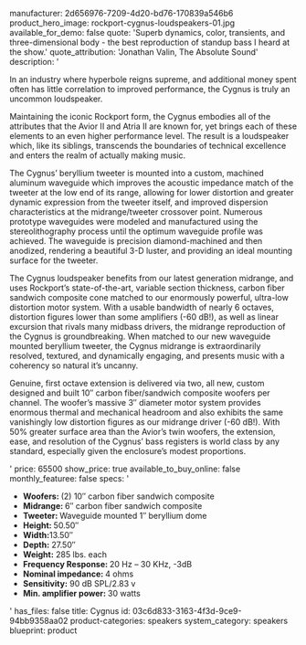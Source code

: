 manufacturer: 2d656976-7209-4d20-bd76-170839a546b6
product_hero_image: rockport-cygnus-loudspeakers-01.jpg
available_for_demo: false
quote: 'Superb dynamics, color, transients, and three-dimensional body - the best reproduction of standup bass I heard at the show.'
quote_attribution: 'Jonathan Valin, The Absolute Sound'
description: '<p>In an industry where hyperbole reigns supreme, and additional money spent often has little correlation to improved performance, the Cygnus is truly an uncommon loudspeaker.&nbsp;</p><p>Maintaining the iconic Rockport form, the Cygnus embodies all of the attributes that the Avior II and Atria II are known for, yet brings each of these elements to an even higher performance level. The result is a loudspeaker which, like its siblings, transcends the boundaries of technical excellence and enters the realm of actually making music.&nbsp;</p><p>The Cygnus’ beryllium tweeter is mounted into a custom, machined aluminum waveguide which improves the acoustic impedance match of the tweeter at the low end of its range, allowing for lower distortion and greater dynamic expression from the tweeter itself, and improved dispersion characteristics at the midrange/tweeter crossover point. Numerous prototype waveguides were modeled and manufactured using the stereolithography process until the optimum waveguide profile was achieved. The waveguide is precision diamond-machined and then anodized, rendering a beautiful 3-D luster, and providing an ideal mounting surface for the tweeter.&nbsp;</p><p>The Cygnus loudspeaker benefits from our latest generation midrange, and uses Rockport’s state-of-the-art, variable section thickness, carbon fiber sandwich composite cone matched to our enormously powerful, ultra-low distortion motor system. With a usable bandwidth of nearly 6 octaves, distortion figures lower than some amplifiers (-60 dB!), as well as linear excursion that rivals many midbass drivers, the midrange reproduction of the Cygnus is groundbreaking. When matched to our new waveguide mounted beryllium tweeter, the Cygnus midrange is extraordinarily resolved, textured, and dynamically engaging, and presents music with a coherency so natural it’s uncanny.&nbsp;</p><p>Genuine, first octave extension is delivered via two, all new, custom designed and built 10″ carbon fiber/sandwich composite woofers per channel. The woofer’s massive 3″ diameter motor system provides enormous thermal and mechanical headroom and also exhibits the same vanishingly low distortion figures as our midrange driver (-60 dB!). With 50% greater surface area than the Avior’s twin woofers, the extension, ease, and resolution of the Cygnus’ bass registers is world class by any standard, especially given the enclosure’s modest proportions.</p>'
price: 65500
show_price: true
available_to_buy_online: false
monthly_featuree: false
specs: '<ul><li><b>Woofers:&nbsp;</b>(2) 10″ carbon fiber sandwich composite</li><li><b>Midrange:&nbsp;</b>6″ carbon fiber sandwich composite</li><li><b>Tweeter:&nbsp;</b>Waveguide mounted 1″ beryllium dome</li><li><b>Height:&nbsp;</b>50.50″</li><li><b>Width:</b>13.50″</li><li><b>Depth:</b> 27.50″</li><li><b>Weight:</b> 285 lbs. each</li><li><b>Frequency Response:&nbsp;</b>20 Hz – 30 KHz, -3dB</li><li><b>Nominal impedance:&nbsp;</b>4 ohms</li><li><b>Sensitivity:</b> 90 dB SPL/2.83 v</li><li><b>Min. amplifier power:&nbsp;</b>30 watts&nbsp;&nbsp;</li></ul>'
has_files: false
title: Cygnus
id: 03c6d833-3163-4f3d-9ce9-94bb9358aa02
product-categories: speakers
system_category: speakers
blueprint: product
